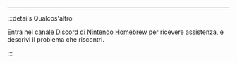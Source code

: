 ___

:::details Qualcos'altro

Entra nel [canale Discord di Nintendo Homebrew](https://discord.gg/MWxPgEp) per ricevere assistenza, e descrivi il problema che riscontri.

:::
